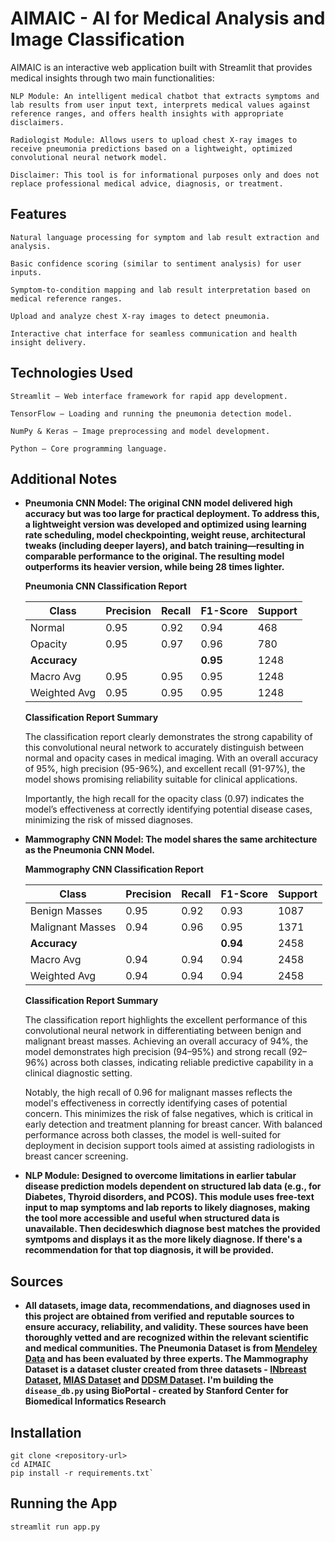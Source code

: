 # AIMAIC - AI for Medical Analysis and Image Classification

AIMAIC is an interactive web application built with Streamlit that provides medical insights through two main functionalities:

    NLP Module: An intelligent medical chatbot that extracts symptoms and lab results from user input text, interprets medical values against reference ranges, and offers health insights with appropriate disclaimers.

    Radiologist Module: Allows users to upload chest X-ray images to receive pneumonia predictions based on a lightweight, optimized convolutional neural network model.

    Disclaimer: This tool is for informational purposes only and does not replace professional medical advice, diagnosis, or treatment.

    

## Features

    Natural language processing for symptom and lab result extraction and analysis.

    Basic confidence scoring (similar to sentiment analysis) for user inputs.

    Symptom-to-condition mapping and lab result interpretation based on medical reference ranges.

    Upload and analyze chest X-ray images to detect pneumonia.

    Interactive chat interface for seamless communication and health insight delivery.

    

## Technologies Used

    Streamlit – Web interface framework for rapid app development.

    TensorFlow – Loading and running the pneumonia detection model.

    NumPy & Keras – Image preprocessing and model development.

    Python – Core programming language.



## Additional Notes

- **Pneumonia CNN Model: The original CNN model delivered high accuracy but was too large for practical deployment. To address this, a lightweight version was developed and optimized using learning rate scheduling, model checkpointing, weight reuse, architectural tweaks (including deeper layers), and batch training—resulting in comparable performance to the original. The resulting model outperforms its heavier version, while being 28 times lighter.**

    **Pneumonia CNN Classification Report**
    
    | Class     | Precision | Recall | F1-Score | Support |
    |-----------|-----------|--------|----------|---------|
    | Normal    | 0.95      | 0.92   | 0.94     | 468     |
    | Opacity   | 0.95      | 0.97   | 0.96     | 780     |
    | **Accuracy** |        |        | **0.95** | 1248    |
    | Macro Avg | 0.95      | 0.95   | 0.95     | 1248    |
    | Weighted Avg | 0.95   | 0.95   | 0.95     | 1248    |
    
    **Classification Report Summary**
    
    The classification report clearly demonstrates the strong capability of this convolutional neural network to accurately distinguish between normal and opacity cases in medical imaging. With an overall accuracy of 95%, high precision (95-96%), and excellent recall (91-97%), the model shows promising reliability suitable for clinical applications.
    
    Importantly, the high recall for the opacity class (0.97) indicates the model’s effectiveness at correctly identifying potential disease cases, minimizing the risk of missed diagnoses.

- **Mammography CNN Model: The model shares the same architecture as the Pneumonia CNN Model.**

    **Mammography CNN Classification Report**
    
    | Class     | Precision | Recall | F1-Score | Support |
    |-----------|-----------|--------|----------|---------|
    | Benign Masses    | 0.95      | 0.92   | 0.93     | 1087     |
    | Malignant Masses   | 0.94      | 0.96   | 0.95     | 1371     |
    | **Accuracy** |        |        | **0.94** | 2458    |
    | Macro Avg | 0.94      | 0.94   | 0.94     | 2458    |
    | Weighted Avg | 0.94   | 0.94   | 0.94     | 2458    |
    
    **Classification Report Summary**
    
    The classification report highlights the excellent performance of this convolutional neural network in differentiating between benign and malignant breast masses. Achieving an overall accuracy of 94%, the model demonstrates high precision (94–95%) and strong recall (92–96%) across both classes, indicating reliable predictive capability in a clinical diagnostic setting.
    
    Notably, the high recall of 0.96 for malignant masses reflects the model's effectiveness in correctly identifying cases of potential concern. This minimizes the risk of false negatives, which is critical in early detection and treatment planning for breast cancer. With balanced performance across both classes, the model is well-suited for deployment in decision support tools aimed at assisting radiologists in breast cancer screening.

- **NLP Module: Designed to overcome limitations in earlier tabular disease prediction models dependent on structured lab data (e.g., for Diabetes, Thyroid disorders, and PCOS). This module uses free-text input to map symptoms and lab reports to likely diagnoses, making the tool more accessible and useful when structured data is unavailable. Then decideswhich diagnose best matches the provided symtpoms and displays it as the more likely diagnose. If there's a recommendation for that top diagnosis, it will be provided.**


## Sources

- **All datasets, image data, recommendations, and diagnoses used in this project are obtained from verified and reputable sources to ensure accuracy, reliability, and validity. These sources have been thoroughly vetted and are recognized within the relevant scientific and medical communities. The Pneumonia Dataset is from [Mendeley Data](https://data.mendeley.com/datasets/rscbjbr9sj/2) and has been evaluated by three experts. The Mammography Dataset is a dataset cluster created from three datasets - [INbreast Dataset](https://paperswithcode.com/dataset/inbreast), [MIAS Dataset](https://www.kaggle.com/datasets/kmader/mias-mammography) and [DDSM Dataset](http://www.eng.usf.edu/cvprg/Mammography/Database.html). I'm building the `disease_db.py` using BioPortal - created by Stanford Center for Biomedical Informatics Research**



## Installation

```
git clone <repository-url>
cd AIMAIC
pip install -r requirements.txt`
```


## Running the App

```
streamlit run app.py
```
